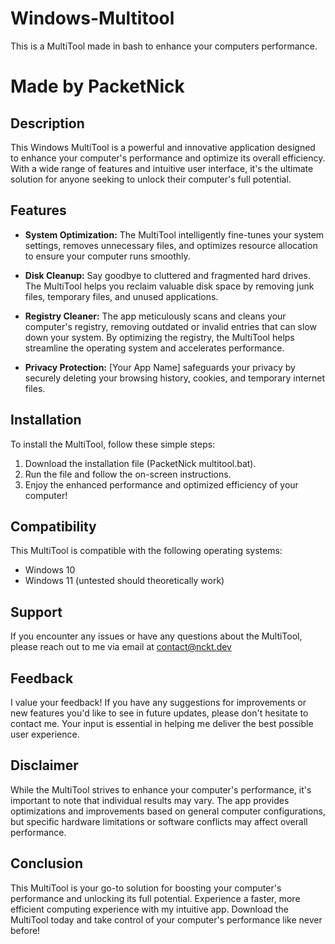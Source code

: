 # Windows-Multitool
 This is a MultiTool made in bash to enhance your computers performance.
# Made by PacketNick

## Description

This Windows MultiTool is a powerful and innovative application designed to enhance your computer's performance and optimize its overall efficiency. With a wide range of features and intuitive user interface, it's the ultimate solution for anyone seeking to unlock their computer's full potential.

## Features

- **System Optimization:** The MultiTool intelligently fine-tunes your system settings, removes unnecessary files, and optimizes resource allocation to ensure your computer runs smoothly.

- **Disk Cleanup:** Say goodbye to cluttered and fragmented hard drives. The MultiTool helps you reclaim valuable disk space by removing junk files, temporary files, and unused applications.

- **Registry Cleaner:** The app meticulously scans and cleans your computer's registry, removing outdated or invalid entries that can slow down your system. By optimizing the registry, the MultiTool helps streamline the operating system and accelerates performance.

- **Privacy Protection:** [Your App Name] safeguards your privacy by securely deleting your browsing history, cookies, and temporary internet files.

## Installation

To install the MultiTool, follow these simple steps:

1. Download the installation file (PacketNick multitool.bat).
2. Run the file and follow the on-screen instructions.
4. Enjoy the enhanced performance and optimized efficiency of your computer!

## Compatibility

This MultiTool is compatible with the following operating systems:

- Windows 10
- Windows 11 (untested should theoretically work)

## Support

If you encounter any issues or have any questions about the MultiTool, please reach out to me via email at contact@nckt.dev

## Feedback

I value your feedback! If you have any suggestions for improvements or new features you'd like to see in future updates, please don't hesitate to contact me. Your input is essential in helping me deliver the best possible user experience.


## Disclaimer

While the MultiTool strives to enhance your computer's performance, it's important to note that individual results may vary. The app provides optimizations and improvements based on general computer configurations, but specific hardware limitations or software conflicts may affect overall performance.

## Conclusion

This MultiTool is your go-to solution for boosting your computer's performance and unlocking its full potential. Experience a faster, more efficient computing experience with my intuitive app. Download the MultiTool today and take control of your computer's performance like never before!
